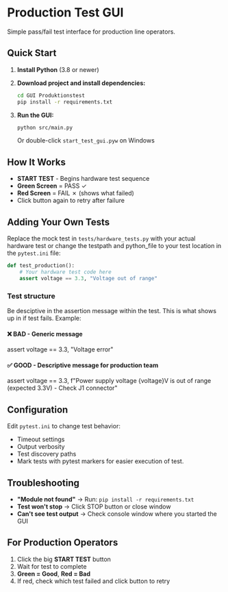 # Production Test GUI

Simple pass/fail test interface for production line operators.

## Quick Start

1. **Install Python** (3.8 or newer)

2. **Download project and install dependencies:**
   ```bash
   cd GUI Produktionstest
   pip install -r requirements.txt
   ```

3. **Run the GUI:**
   ```bash
   python src/main.py
   ```
   Or double-click `start_test_gui.pyw` on Windows

## How It Works

- **START TEST** - Begins hardware test sequence
- **Green Screen** = PASS ✓
- **Red Screen** = FAIL ✗ (shows what failed)
- Click button again to retry after failure



## Adding Your Own Tests

Replace the mock test in `tests/hardware_tests.py` with your actual hardware test or change the testpath and python_file to your test location in the `pytest.ini` file:

```python
def test_production():
    # Your hardware test code here
    assert voltage == 3.3, "Voltage out of range"
```
### Test structure
Be desciptive in the assertion message within the test. This is what shows up in if test fails.
Example:
#### ❌ BAD - Generic message
assert voltage == 3.3, "Voltage error"

#### ✅ GOOD - Descriptive message for production team
assert voltage == 3.3, f"Power supply voltage {voltage}V is out of range (expected 3.3V) - Check J1 connector"



## Configuration

Edit `pytest.ini` to change test behavior:
- Timeout settings
- Output verbosity
- Test discovery paths
- Mark tests with pytest markers for easier execution of test.

## Troubleshooting

- **"Module not found"** → Run: `pip install -r requirements.txt`
- **Test won't stop** → Click STOP button or close window
- **Can't see test output** → Check console window where you started the GUI

## For Production Operators

1. Click the big **START TEST** button
2. Wait for test to complete
3. **Green = Good**, **Red = Bad**
4. If red, check which test failed and click button to retry